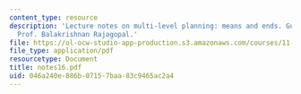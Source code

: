 ```yaml
---
content_type: resource
description: 'Lecture notes on multi-level planning: means and ends. Guest lecturer:
  Prof. Balakrishnan Rajagopal.'
file: https://ol-ocw-studio-app-production.s3.amazonaws.com/courses/11-201-gateway-planning-action-fall-2007/046a240e886b07157baa83c9465ac2a4_notes16.pdf
file_type: application/pdf
resourcetype: Document
title: notes16.pdf
uid: 046a240e-886b-0715-7baa-83c9465ac2a4
---
```

